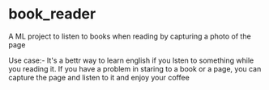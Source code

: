 # book_reader
 A ML project to listen to books when reading by capturing a photo of the page
 
 Use case:- It's a bettr way to learn english if you lsten to something while you reading it.
            If you have a problem in staring to a book or a page, you can capture the page and listen to it and enjoy your coffee
            
